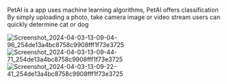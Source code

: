 PetAI is a app uses machine learning algorithms, PetAI offers classification By simply uploading a photo, take camera image or video stream users can quickly determine cat or dog

![Screenshot_2024-04-03-13-09-04-96_254de13a4bc8758c9908fff1f73e3725](https://github.com/swilam202/PetAI/assets/123952365/7898210d-106e-4165-b768-2beb6d2dee97)
![Screenshot_2024-04-03-13-09-44-71_254de13a4bc8758c9908fff1f73e3725](https://github.com/swilam202/PetAI/assets/123952365/58abe447-e103-45b4-bd06-22baff3b1e11)
![Screenshot_2024-04-03-13-09-22-41_254de13a4bc8758c9908fff1f73e3725](https://github.com/swilam202/PetAI/assets/123952365/d3233684-f1e3-4d5f-98b1-4e9823286da5)
